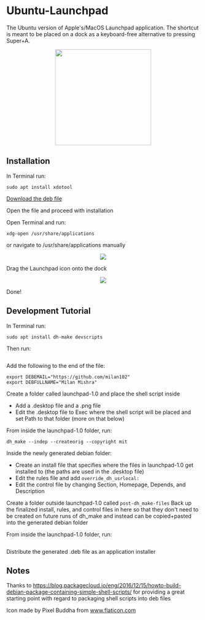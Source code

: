# Ubuntu-Launchpad
The Ubuntu version of Apple's/MacOS Launchpad application. The shortcut is meant to be placed on a dock as a keyboard-free alternative to pressing Super+A.

<p align="center">
  <img src="https://raw.githubusercontent.com/milan102/Ubuntu-Launchpad/master/launchpad-1.0/launchpad.png" height="250" width="250">
</p>

## Installation
In Terminal run:
```
sudo apt install xdotool
```

[Download the deb file](https://github.com/milan102/Ubuntu-Launchpad/raw/master/launchpad-1.0.deb)

Open the file and proceed with installation

Open Terminal and run:
```
xdg-open /usr/share/applications
```
or navigate to /usr/share/applications manually

<p align="center">
  <img src="https://raw.githubusercontent.com/milan102/Ubuntu-Launchpad/master/images/applications-folder.png">
</p>

Drag the Launchpad icon onto the dock

<p align="center">
  <img src="https://raw.githubusercontent.com/milan102/Ubuntu-Launchpad/master/images/dock.png">
</p>

Done!

## Development Tutorial
In Terminal run:
```
sudo apt install dh-make devscripts
```

Then run:
```sudo gedit .bashrc
```

Add the following to the end of the file:
```
export DEBEMAIL="https://github.com/milan102"
export DEBFULLNAME="Milan Mishra"
```

Create a folder called launchpad-1.0 and place the shell script inside
- Add a .desktop file and a .png file
- Edit the .desktop file to Exec where the shell script will be placed and set Path to that folder (more on that below)

From inside the launchpad-1.0 folder, run:
```
dh_make --indep --createorig --copyright mit
```

Inside the newly generated debian folder:
- Create an install file that specifies where the files in launchpad-1.0 get installed to (the paths are used in the .desktop file)
- Edit the rules file and add ```override_dh_usrlocal:```
- Edit the control file by changing Section, Homepage, Depends, and Description

Create a folder outside launchpad-1.0 called ```post-dh_make-files```
Back up the finalized install, rules, and control files in here so that they don't need to be created on future runs of dh_make and instead can be copied+pasted into the generated debian folder

From inside the launchpad-1.0 folder, run:
```debuild -us -uc
```

Distribute the generated .deb file as an application installer

## Notes
Thanks to https://blog.packagecloud.io/eng/2016/12/15/howto-build-debian-package-containing-simple-shell-scripts/ for providing a great starting point with regard to packaging shell scripts into deb files

Icon made by Pixel Buddha from www.flaticon.com
